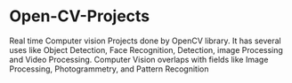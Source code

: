 # Open-CV-Projects
Real time Computer vision Projects done by OpenCV library. It has several uses like Object Detection, Face Recognition, Detection, image Processing and Video Processing. Computer Vision overlaps with fields like Image Processing, Photogrammetry, and Pattern Recognition
